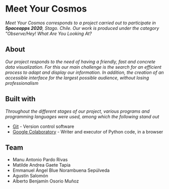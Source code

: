 # Meet Your Cosmos

_Meet Your Cosmos corresponds to a project carried out to participate in **Spaceapps 2020**, Stago. Chile. Our work is produced under the category "Observe/Hey! What Are You Looking At?_

## About 

_Our project responds to the need of having a friendly, fast and concrete data visualization. For this our main challenge is the search for an efficient process to adapt and display our information. In addition, the creation of an accessible interface for the largest possible audience, without losing professionalism_


## Built with

_Throughout the different stages of our project, various programs and programming languages were used, among which the following stand out_

* [Git](https://git-scm.com/) - Version control software
* [Google Colaboratory](https://colab.research.google.com/) - Writer and executor of Python code, in a browser

## Team
* Manu Antonio Pardo Rivas
* Matilde Andrea Gaete Tapia
* Emmanuel Ángel Blue Norambuena Sepúlveda
* Agustín Salomón
* Alberto Benjamín Osorio Muñoz